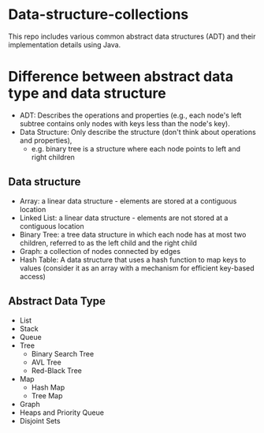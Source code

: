 # Data-structure-collections
This repo includes various common abstract data structures (ADT) and their implementation details using Java.

# Difference between abstract data type and data structure
- ADT: Describes the operations and properties (e.g., each node's left subtree contains only nodes with keys less than the node's key).
- Data Structure: Only describe the structure (don't think about operations and properties),
  - e.g. binary tree is a structure where each node points to left and right children
 

## Data structure
- Array: a linear data structure - elements are stored at a contiguous location
- Linked List: a linear data structure - elements are not stored at a contiguous location
- Binary Tree: a tree data structure in which each node has at most two children, referred to as the left child and the right child
- Graph: a collection of nodes connected by edges
- Hash Table: A data structure that uses a hash function to map keys to values (consider it as an array with a mechanism for efficient key-based access)

## Abstract Data Type
- List
- Stack
- Queue
- Tree
  - Binary Search Tree
  - AVL Tree
  - Red-Black Tree
- Map
  - Hash Map
  - Tree Map
- Graph
- Heaps and Priority Queue
- Disjoint Sets


